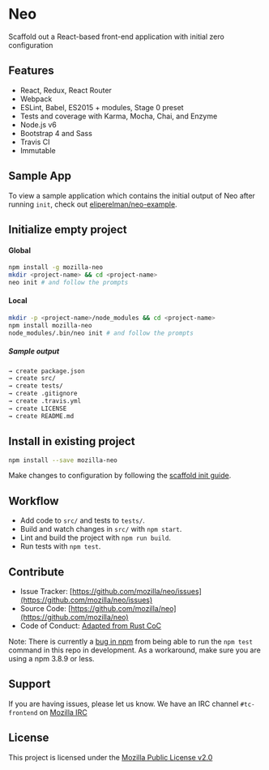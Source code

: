 # Neo

Scaffold out a React-based front-end application with initial zero configuration

## Features

- React, Redux, React Router
- Webpack
- ESLint, Babel, ES2015 + modules, Stage 0 preset
- Tests and coverage with Karma, Mocha, Chai, and Enzyme
- Node.js v6
- Bootstrap 4 and Sass
- Travis CI
- Immutable

## Sample App

To view a sample application which contains the initial output of Neo after
running `init`, check out [eliperelman/neo-example](https://github.com/eliperelman/neo-example).

## Initialize empty project

#### Global

```bash
npm install -g mozilla-neo
mkdir <project-name> && cd <project-name>
neo init # and follow the prompts
```

#### Local

```bash
mkdir -p <project-name>/node_modules && cd <project-name>
npm install mozilla-neo
node_modules/.bin/neo init # and follow the prompts
```

##### Sample output

```bash
→ create package.json
→ create src/
→ create tests/
→ create .gitignore
→ create .travis.yml
→ create LICENSE
→ create README.md
```

## Install in existing project

```bash
npm install --save mozilla-neo
```

Make changes to configuration by following the [scaffold init guide](https://github.com/mozilla/neo/tree/master/commands/init/templates#configuration).

## Workflow

- Add code to `src/` and tests to `tests/`.
- Build and watch changes in `src/` with `npm start`.
- Lint and build the project with `npm run build`.
- Run tests with `npm test`.

## Contribute

- Issue Tracker: [https://github.com/mozilla/neo/issues](https://github.com/mozilla/neo/issues)
- Source Code: [https://github.com/mozilla/neo](https://github.com/mozilla/neo)
- Code of Conduct: [Adapted from Rust CoC](https://www.rust-lang.org/conduct.html)

Note: There is currently a [bug in npm](https://github.com/npm/npm/issues/13385) from being able to run the `npm test`
command in this repo in development. As a workaround, make sure you are using a npm 3.8.9 or less.

## Support

If you are having issues, please let us know.
We have an IRC channel `#tc-frontend` on [Mozilla IRC](https://wiki.mozilla.org/IRC)


## License

This project is licensed under the [Mozilla Public License v2.0](https://github.com/mozilla/neo/blob/master/LICENSE)
